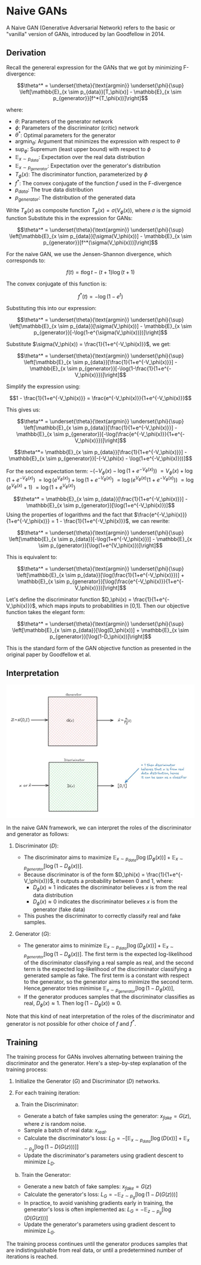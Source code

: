 # Naive GANs
A Naive GAN (Generative Adversarial Network) refers to the basic or "vanilla" version of GANs, introduced by Ian Goodfellow in 2014.

## Derivation

Recall the genereral expression for the GANs that we got by minimizing F-divergence:

$$\theta^* = \underset{\theta}{\text{argmin}} \underset{\phi}{\sup} \left[\mathbb{E}_{x \sim p_{data}}[T_\phi(x)] - \mathbb{E}_{x \sim p_{generator}}[f^*(T_\phi(x))]\right]$$

where:

- $\theta$: Parameters of the generator network
- $\phi$: Parameters of the discriminator (critic) network
- $\theta^*$: Optimal parameters for the generator
- $\text{argmin}_\theta$: Argument that minimizes the expression with respect to $\theta$
- $\sup_\phi$: Supremum (least upper bound) with respect to $\phi$
- $\mathbb{E}_{x \sim p_{data}}$: Expectation over the real data distribution
- $\mathbb{E}_{x \sim p_{generator}}$: Expectation over the generator's distribution
- $T_\phi(x)$: The discriminator function, parameterized by $\phi$
- $f^*$: The convex conjugate of the function $f$ used in the F-divergence
- $p_{data}$: The true data distribution
- $p_{generator}$: The distribution of the generated data


Write $T_\phi(x)$ as composite function $T_\phi(x) = \sigma(V_\phi(x))$, where $\sigma$ is the sigmoid function Substitute this in the expression for GANs:

$$\theta^* = \underset{\theta}{\text{argmin}} \underset{\phi}{\sup} \left[\mathbb{E}_{x \sim p_{data}}[\sigma(V_\phi(x))] - \mathbb{E}_{x \sim p_{generator}}[f^*(\sigma(V_\phi(x)))]\right]$$

For the naive GAN, we use the Jensen-Shannon divergence, which corresponds to:

$$f(t) = t \log t - (t+1) \log(t+1)$$

The convex conjugate of this function is:

$$f^*(t) = -\log(1-e^t)$$


Substituting this into our expression:

$$\theta^* = \underset{\theta}{\text{argmin}} \underset{\phi}{\sup} \left[\mathbb{E}_{x \sim p_{data}}[\sigma(V_\phi(x))] - \mathbb{E}_{x \sim p_{generator}}[-\log(1-e^{\sigma(V_\phi(x))})]\right]$$

Substitute $\sigma(V_\phi(x)) = \frac{1}{1+e^{-V_\phi(x)}}$, we get:

$$\theta^* = \underset{\theta}{\text{argmin}} \underset{\phi}{\sup} \left[\mathbb{E}_{x \sim p_{data}}[\frac{1}{1+e^{-V_\phi(x)}}] - \mathbb{E}_{x \sim p_{generator}}[-\log(1-\frac{1}{1+e^{-V_\phi(x)}})]\right]$$

Simplify the expression using:

$$1 - \frac{1}{1+e^{-V_\phi(x)}} = \frac{e^{-V_\phi(x)}}{1+e^{-V_\phi(x)}}$$

This gives us:


$$\theta^* = \underset{\theta}{\text{argmin}} \underset{\phi}{\sup} \left[\mathbb{E}_{x \sim p_{data}}[\frac{1}{1+e^{-V_\phi(x)}}] - \mathbb{E}_{x \sim p_{generator}}[-\log(\frac{e^{-V_\phi(x)}}{1+e^{-V_\phi(x)}})]\right]$$



$$\theta^*= \mathbb{E}_{x \sim p_{data}}[\frac{1}{1+e^{-V_\phi(x)}}] - \mathbb{E}_{x \sim p_{generator}}[-(-V_\phi(x) - \log(1+e^{-V_\phi(x)}))]$$

For the second expectation term:
   $-(-V_\phi(x) - \log(1+e^{-V_\phi(x)}))$
   $= V_\phi(x) + \log(1+e^{-V_\phi(x)})$
   $= \log(e^{V_\phi(x)}) + \log(1+e^{-V_\phi(x)})$
   $= \log(e^{V_\phi(x)}(1+e^{-V_\phi(x)}))$
   $= \log(e^{V_\phi(x)} + 1)$
   $= \log(1+e^{V_\phi(x)})$



$$\theta^* = \mathbb{E}_{x \sim p_{data}}[\frac{1}{1+e^{-V_\phi(x)}}] - \mathbb{E}_{x \sim p_{generator}}[\log(1+e^{-V_\phi(x)})]$$
Using the properties of logarithms and the fact that $\frac{e^{-V_\phi(x)}}{1+e^{-V_\phi(x)}} = 1 - \frac{1}{1+e^{-V_\phi(x)}}$, we can rewrite:

$$\theta^* = \underset{\theta}{\text{argmin}} \underset{\phi}{\sup} \left[\mathbb{E}_{x \sim p_{data}}[-\log(1+e^{-V_\phi(x)})] - \mathbb{E}_{x \sim p_{generator}}[\log(1+e^{V_\phi(x)})]\right]$$

This is equivalent to:

$$\theta^* = \underset{\theta}{\text{argmin}} \underset{\phi}{\sup} \left[\mathbb{E}_{x \sim p_{data}}[\log(\frac{1}{1+e^{-V_\phi(x)}})] + \mathbb{E}_{x \sim p_{generator}}[\log(\frac{e^{-V_\phi(x)}}{1+e^{-V_\phi(x)}})]\right]$$

Let's define the discriminator function $D_\phi(x) = \frac{1}{1+e^{-V_\phi(x)}}$, which maps inputs to probabilities in [0,1]. Then our objective function takes the elegant form:

$$\theta^* = \underset{\theta}{\text{argmin}} \underset{\phi}{\sup} \left[\mathbb{E}_{x \sim p_{data}}[\log(D_\phi(x))] + \mathbb{E}_{x \sim p_{generator}}[\log(1-D_\phi(x))]\right]$$

This is the standard form of the GAN objective function as presented in the original paper by Goodfellow et al.







## Interpretation
<div style="text-align: center;">
    <img src="https://raw.githubusercontent.com/victor-explore/ADRL-Notes/refs/heads/main/9.JPG" alt="Image Description" width="700" height="auto"/>
</div>


In the naive GAN framework, we can interpret the roles of the discriminator and generator as follows:

1. Discriminator ($D$):
   - The discriminator aims to maximize $\mathbb{E}_{x \sim p_{data}}[\log(D_\phi(x))] + \mathbb{E}_{x \sim p_{generator}}[\log(1-D_\phi(x))]$.
   - Because discriminator is of the form $D_\phi(x) = \frac{1}{1+e^{-V_\phi(x)}}$, it outputs a probability between 0 and 1, where:
     - $D_\phi(x) \approx 1$ indicates the discriminator believes $x$ is from the real data distribution
     - $D_\phi(x) \approx 0$ indicates the discriminator believes $x$ is from the generator (fake data)
   - This pushes the discriminator to correctly classify real and fake samples.

2. Generator ($G$):

   - The generator aims to minimize $\mathbb{E}_{x \sim p_{data}}[\log(D_\phi(x))] + \mathbb{E}_{x \sim p_{generator}}[\log(1-D_\phi(x))]$. The first term is the expected log-likelihood of the discriminator classifying a real sample as real, and the second term is the expected log-likelihood of the discriminator classifying a generated sample as fake. The first term is a constant with respect to the generator, so the generator aims to minimize the second term. Hence,generator tries minimise $\mathbb{E}_{x \sim p_{generator}}[\log(1-D_\phi(x))]$,
   - If the generator produces samples that the discriminator classifies as real, $D_\phi(x) \approx 1$. Then $\log(1-D_\phi(x)) \approx 0$.

Note that this kind of neat interpretation of the roles of the discriminator and generator is not possible for other choice of $f$ and $f^*$.

## Training

The training process for GANs involves alternating between training the discriminator and the generator. Here's a step-by-step explanation of the training process:

1. Initialize the Generator ($G$) and Discriminator ($D$) networks.

2. For each training iteration:

   a. Train the Discriminator:
      - Generate a batch of fake samples using the generator: $x_{fake} = G(z)$, where $z$ is random noise.
      - Sample a batch of real data: $x_{real}$.
      - Calculate the discriminator's loss:
        $L_D = -[\mathbb{E}_{x \sim p_{data}}[\log(D(x))] + \mathbb{E}_{x \sim p_g}[\log(1 - D(G(z)))]]$
      - Update the discriminator's parameters using gradient descent to minimize $L_D$.

   b. Train the Generator:
      - Generate a new batch of fake samples: $x_{fake} = G(z)$
      - Calculate the generator's loss:
        $L_G = -\mathbb{E}_{z \sim p_g}[\log(1 - D(G(z)))]$
      - In practice, to avoid vanishing gradients early in training, the generator's loss is often implemented as:
        $L_G = -\mathbb{E}_{z \sim p_g}[\log(D(G(z)))]$
      - Update the generator's parameters using gradient descent to minimize $L_G$.


The training process continues until the generator produces samples that are indistinguishable from real data, or until a predetermined number of iterations is reached.